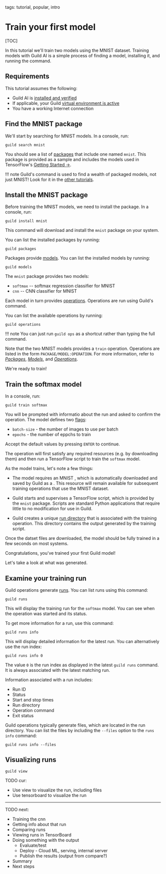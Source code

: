 tags: tutorial, popular, intro

# Train your first model

[TOC]

In this tutorial we'll train two models using the MNIST
dataset. Training models with Guild AI is a simple process of finding
a model, installing it, and running the [](cmd:train) command.

## Requirements

This tutorial assumes the following:

- Guild AI is [installed and verified](/install)
- If applicable, your Guild [virtual environment is
  active]($virtualenv-activate)
- You have a working Internet connection

## Find the MNIST package

We'll start by searching for MNIST models. In a console, run:

``` shell
guild search mnist
```

You should see a list of [packages](term:package) that include one
named `mnist`. This package is provided as a sample and includes the
models used in TensorFlow's [Getting Started
->](https://www.tensorflow.org/get_started/).

!!! note
    Guild's [](cmd:search) command is used to find a wealth of packaged
    models, not just MNIST! Look for it in the [other
    tutorials](/docs/tutorials).

## Install the MNIST package

Before training the MNIST models, we need to install the package. In a
console, run:

``` shell
guild install mnist
```

This command will download and install the `mnist` package on your
system.

You can list the installed packages by running:

``` shell
guild packages
```

Packages provide [models](term:model). You can list the installed models by running:

``` shell
guild models
```

The `mnist` package provides two models:

- `softmax` -- softmax regression classifier for MNIST
- `cnn` -- CNN classifier for MNIST

Each model in turn provides [operations](term:operation). Operations
are run using Guild's [](cmd:run) command.

You can list the available operations by running:

``` shell
guild operations
```

!!! note
    You can just run ``guild ops`` as a shortcut rather than typing
    the full command.

Note that the two MNIST models provides a `train`
operation. Operations are listed in the form
``PACKAGE/MODEL:OPERATION``. For more information, refer to
[*Packages*](/docs/packages/), [*Models*](/docs/models/), and
[*Operations*](/docs/operations/).

We're ready to train!

## Train the softmax model

In a console, run:

``` shell
guild train softmax
```

You will be prompted with informatio about the run and asked to
confirm the operation. The model defines two [flags](term:flag):

- `batch-size` - the number of images to use per batch
- `epochs` - the number of eppchs to train

Accept the default values by pressing `ENTER` to continue.

The operation will first satisfy any required resources (e.g. by
downloading them) and then run a TensorFlow script to train the
`softmax` model.

As the model trains, let's note a few things:

- The model requires an MNIST [](term:dataset), which is automatically
  downloaded and saved by Guild as a [](term:resource). This resource
  will remain available for subsequent training operations that use
  the MNIST dataset.

- Guild starts and supervises a TensorFlow script, which is provided
  by the `mnist` package. Scripts are standard Python applications
  that require little to no modification for use in Guild.

- Guild creates a unique [run directory](term:run-directory) that is
  associated with the training operation. This directory contains the
  output generated by the training script.

Once the datset files are downloaded, the model should be fully
trained in a few seconds on most systems.

Congratulations, you've trained your first Guild model!

Let's take a look at what was generated.

## Examine your training run

Guild operations generate [runs](term:run). You can list runs using
this command:

``` shell
guild runs
```

This will display the training run for the `softmax` model. You can
see when the operation was started and its status.

To get more information for a run, use this command:

``` shell
guild runs info
```

This will display detailed information for the latest run. You can
alternatively use the run index:

``` shell
guild runs info 0
```

The value `0` is the run index as displayed in the latest ``guild
runs`` command. It is always associated with the latest matching run.

Information associated with a run includes:

- Run ID
- Status
- Start and stop times
- Run directory
- Operation command
- Exit status

Guild operations typically generate files, which are located in the
run directory. You can list the files by including the ``--files``
option to the ``runs info`` command:

``` shell
guild runs info --files
```

## Visualizing runs

``` shell
guild view
```

TODO cur:

- Use view to visualize the run, including files
- Use tensorboard to visualize the run

---

TODO next:

- Training the cnn
- Getting info about that run
- Comparing runs
- Viewing runs in TensorBoard
- Doing something with the output
  - Evaluate/test
  - Deploy - Cloud ML, serving, internal server
  - Publish the results (output from compare?)
- Summary
- Next steps
